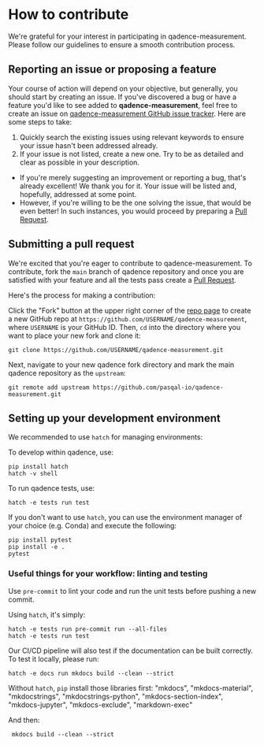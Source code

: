 # How to contribute

We're grateful for your interest in participating in qadence-measurement. Please follow our guidelines to ensure a smooth contribution process.

## Reporting an issue or proposing a feature

Your course of action will depend on your objective, but generally, you should start by creating an issue. If you've discovered a bug or have a feature you'd like to see added to **qadence-measurement**, feel free to create an issue on [qadence-measurement GitHub issue tracker](https://github.com/pasqal-io/qadence-measurement/issues). Here are some steps to take:

1. Quickly search the existing issues using relevant keywords to ensure your issue hasn't been addressed already.
2. If your issue is not listed, create a new one. Try to be as detailed and clear as possible in your description.

- If you're merely suggesting an improvement or reporting a bug, that's already excellent! We thank you for it. Your issue will be listed and, hopefully, addressed at some point.
- However, if you're willing to be the one solving the issue, that would be even better! In such instances, you would proceed by preparing a [Pull Request](#submitting-a-pull-request).

## Submitting a pull request

We're excited that you're eager to contribute to qadence-measurement. To contribute, fork the `main` branch of qadence repository and once you are satisfied with your feature and all the tests pass create a [Pull Request](https://github.com/pasqal-io/qadence-measurement/pulls).

Here's the process for making a contribution:

Click the "Fork" button at the upper right corner of the [repo page](https://github.com/pasqal-io/qadence-measurement) to create a new GitHub repo at `https://github.com/USERNAME/qadence-measurement`, where `USERNAME` is your GitHub ID. Then, `cd` into the directory where you want to place your new fork and clone it:

```shell
git clone https://github.com/USERNAME/qadence-measurement.git
```

Next, navigate to your new qadence fork directory and mark the main qadence repository as the `upstream`:

```shell
git remote add upstream https://github.com/pasqal-io/qadence-measurement.git
```

## Setting up your development environment

We recommended to use `hatch` for managing environments:

To develop within qadence, use:
```shell
pip install hatch
hatch -v shell
```

To run qadence tests, use:

```shell
hatch -e tests run test
```

If you don't want to use `hatch`, you can use the environment manager of your
choice (e.g. Conda) and execute the following:

```shell
pip install pytest
pip install -e .
pytest
```

### Useful things for your workflow: linting and testing

Use `pre-commit` to lint your code and run the unit tests before pushing a new commit.

Using `hatch`, it's simply:

```shell
hatch -e tests run pre-commit run --all-files
hatch -e tests run test
```

Our CI/CD pipeline will also test if the documentation can be built correctly. To test it locally, please run:

```shell
hatch -e docs run mkdocs build --clean --strict
```

Without `hatch`, `pip` install those libraries first:
"mkdocs",
"mkdocs-material",
"mkdocstrings",
"mkdocstrings-python",
"mkdocs-section-index",
"mkdocs-jupyter",
"mkdocs-exclude",
"markdown-exec"


And then:

```shell
 mkdocs build --clean --strict
```
